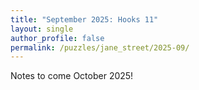 ```yaml
---
title: "September 2025: Hooks 11"
layout: single
author_profile: false
permalink: /puzzles/jane_street/2025-09/
---
```


Notes to come October 2025!

<!-- ## Stats:

**Difficulty:** ?/10

**Enjoyability:** ?/10

**Leaderboard Placing:** ?/?

## The approach: -->
